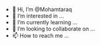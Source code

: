- 👋 Hi, I’m @Mohamtaraq
- 👀 I’m interested in ...
- 🌱 I’m currently learning ...
- 💞️ I’m looking to collaborate on ...
- 📫 How to reach me ...

<!---
Mohamtaraq/Mohamtaraq is a ✨ special ✨ repository because its `README.md` (this file) appears on your GitHub profile.
You can click the Preview link to take a look at your changes.
--->
